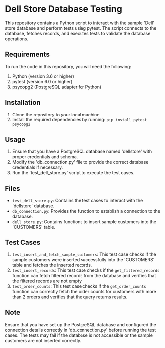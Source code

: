 # Dell Store Database Testing

This repository contains a Python script to interact with the sample 'Dell' store database and perform tests using pytest. The script connects to the database, fetches records, and executes tests to validate the database operations.

## Requirements

To run the code in this repository, you will need the following:

1. Python (version 3.6 or higher)
2. pytest (version 6.0 or higher)
3. psycopg2 (PostgreSQL adapter for Python)

## Installation

1. Clone the repository to your local machine.
2. Install the required dependencies by running: `pip install pytest psycopg2`

## Usage

1. Ensure that you have a PostgreSQL database named 'dellstore' with proper credentials and schema.
2. Modify the 'db_connection.py' file to provide the correct database credentials if necessary.
3. Run the 'test_dell_store.py' script to execute the test cases.

## Files

- `test_dell_store.py`: Contains the test cases to interact with the 'dellstore' database.
- `db_connection.py`: Provides the function to establish a connection to the database.
- `dell_store.py`: Contains functions to insert sample customers into the 'CUSTOMERS' table.

## Test Cases

1. `test_insert_and_fetch_sample_customers`: This test case checks if the sample customers were inserted successfully into the 'CUSTOMERS' table and fetches the inserted records.
2. `test_insert_records`: This test case checks if the `get_filtered_records` function can fetch filtered records from the database and verifies that the filtered records are not empty.
3. `test_order_counts`: This test case checks if the `get_order_counts` function can correctly fetch the order counts for customers with more than 2 orders and verifies that the query returns results.

## Note

Ensure that you have set up the PostgreSQL database and configured the connection details correctly in 'db_connection.py' before running the test cases. The tests may fail if the database is not accessible or the sample customers are not inserted correctly.
